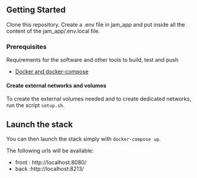 ## Getting Started
Clone this repository.
Create a .env file in jam_app and put inside all the content of the jam_app/.env.local file.


### Prerequisites

Requirements for the software and other tools to build, test and push

- [Docker and docker-compose](https://docs.docker.com/get-docker/)


#### Create external networks and volumes

To create the external volumes needed and to create dedicated networks, run the script `setup.sh`.


## Launch the stack

You can then launch the stack simply with `docker-compose up`.

The following urls will be available:

- front : http://localhost:8080/
- back :http://localhost:8213/
